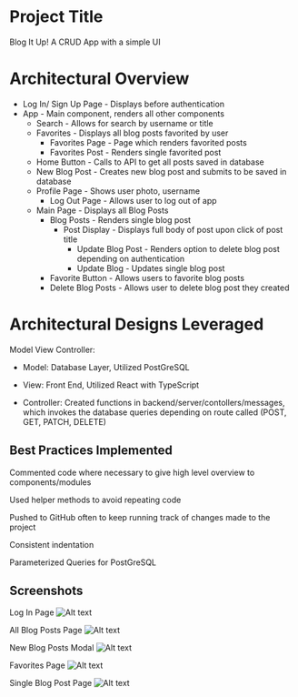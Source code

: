# Project Title

Blog It Up! A CRUD App with a simple UI

# Architectural Overview
- Log In/ Sign Up Page - Displays before authentication
- App - Main component, renders all other components
  - Search - Allows for search by username or title
  - Favorites - Displays all blog posts favorited by user
    - Favorites Page - Page which renders favorited posts
    - Favorites Post - Renders single favorited post
  - Home Button - Calls to API to get all posts saved in database
  - New Blog Post - Creates new blog post and submits to be saved in database
  - Profile Page - Shows user photo, username
    - Log Out Page - Allows user to log out of app
  - Main Page - Displays all Blog Posts
    - Blog Posts - Renders single blog post
      - Post Display - Displays full body of post upon click of post title
        - Update Blog Post - Renders option to delete blog post depending on authentication
        - Update Blog - Updates single blog post
    - Favorite Button - Allows users to favorite blog posts
    - Delete Blog Posts - Allows user to delete blog post they created

# Architectural Designs Leveraged
Model View Controller:

- Model: Database Layer, Utilized PostGreSQL

- View: Front End, Utilized React with TypeScript

- Controller: Created functions in backend/server/contollers/messages, which invokes the database queries depending on route called (POST, GET, PATCH, DELETE)

## Best Practices Implemented
Commented code where necessary to give high level overview to components/modules

Used helper methods to avoid repeating code

Pushed to GitHub often to keep running track of changes made to the project

Consistent indentation

Parameterized Queries for PostGreSQL

## Screenshots
Log In Page
![Alt text](https://imgur.com/IW8WWDw "Log In Page")

All Blog Posts Page
![Alt text](https://imgur.com/I8hskKo "All Blog Posts Page")

New Blog Posts Modal
![Alt text](https://imgur.com/0XBdtXF "New Blog Posts Modal")

Favorites Page
![Alt text](https://imgur.com/IvnaxrJ "Favorites Page")

Single Blog Post Page
![Alt text](hhttps://imgur.com/tyPmcZH "Single Blog Post Page")










